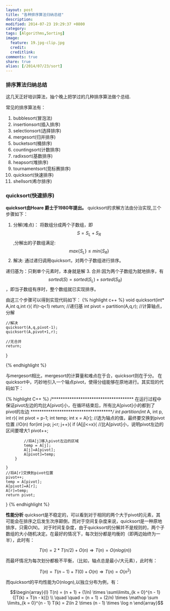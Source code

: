 ```yaml
---
layout: post
title: "各种排序算法归纳总结"
description: 
modified: 2014-07-23 19:29:37 +0800
category: 
tags: [Algorithms,Sorting]
image:
  feature: 19.jpg-clip.jpg
  credit: 
  creditlink: 
comments: true
share: true
alias: [/2014/07/23/sort]
---
```


### 排序算法归纳总结
这几天正好培训算法，抽个晚上把学过的几种排序算法做个总结. 

<!--more-->

常见的排序算法有：

1. bubblesort(冒泡法)
2. insertionsort(插入排序)
3. selectionsort(选择排序)
4. mergesort(归并排序)
5. bucketsort(桶排序)
6. countingsort(计数排序)
7. radixsort(基数排序)
8. heapsort(堆排序)
9. tournamentsort(竞标赛排序)
10. quicksort(快速排序)
11. shellsort(希尔排序)


### quicksort(快速排序)

**quicksort由Hoare 爵士于1980年提出。**
quicksort的求解方法由分治实现,三个步骤如下：

1. 分解(难点)： 将数组分成两个子数组，即$$S = S_L+S_R$$,分解出的子数组满足:
$$max\{S_L\}\le min\{S_R\}$$
2. 解决: 通过递归调用quicksort，对两个子数组进行排序。

递归基为：只剩单个元素时，本身就是解
3. 合并:因为两个子数组为就地排序，有$$sorted(S) = sorted(S_L) + sorted(S_R)$$，即当子数组有序时，整个数组就已实现排序。

由这三个步骤可以得到实现代码如下：
{% highlight c++ %}
void quicksort(int* A,int q,int r){
	if(r-q<1) return; //递归基
	int pivot = partition(A,q,r); //计算轴点，分解

	//解决
	quicksort(A,q,pivot-1);
	quicksort(A,pivot+1,r);

	//无合并
	return;
}

{% endhighlight %}

与mergesort相比，mergesort的计算量和难点在于合，quicksort则在于分。
在quicksort中，巧妙地引入一个轴点pivot，使得分组能够在原地进行。其实现的代码如下：

{% highlight C++ %}
/*************************************
在运行过程中保证pivot左边的均比A[pivot]小，在循环结束后，所有比A[pivot]小的都到了pivot的左边
**************************************/
int partition(int* A, int p, int r){
	int pivot = p-1; 
	int temp;
	int x = A[r];  //选为轴点的值，最终要交换到pivot位置
	//O(n)
	for(int j=p; j<r; j++){
		if (A[j]<=x){ //比A[pivot]小，说明pivot左边的区间要增大1
			pivot++;

			//将A[j]移入pivot左边的区域
			temp = A[j];
			A[j]=A[pivot];
			A[pivot]=temp;
		}

	}
	//将A[r]交换到pivot位置	
	pivot++;
	temp = A[pivot];
	A[pivot]=A[r];
	A[r]=temp;
	return pivot;
}
{% endhighlight %}

**性能分析**
quicksort是不稳定的，可以看到对于相同的两个大于pivot的元素，其可能会在排序之后发生次序颠倒，而对于空间复杂度来说，quicksort是一种原地排序，只需$O(N)$。
对于时间复杂度，由于quicksort的分解并不是规则的，两个子数组的大小随机决定。在最好的情况下，每次划分都是均衡的（即两边始终为一半），此时有：

$$T(n)=2*T(n/2)+O(n) \Rightarrow T(n)=O(nlog(n))$$ 

而最坏情况为每次划分都极不平衡，（比如，轴点总是最小/大元素），此时有：

$$T(n)=T(n-1)+T(0)+O(n) \Rightarrow T(n)=O(n^2)$$

而quicksort的平均性能为O(nlogn),以独立分布为例，有：

$$\begin{array}{l}
T(n) = (n + 1) + (1/n) \times \sum\limits_{k = 0}^{n - 1} {[T(k) + T(n - k)]} \\
\quad \quad  = (n + 1) + (2/n) \times \mathop \sum \limits_{k = 0}^{n - 1} T(k) = 2\ln 2 \times (n - 1) \times \log n
\end{array}$$

